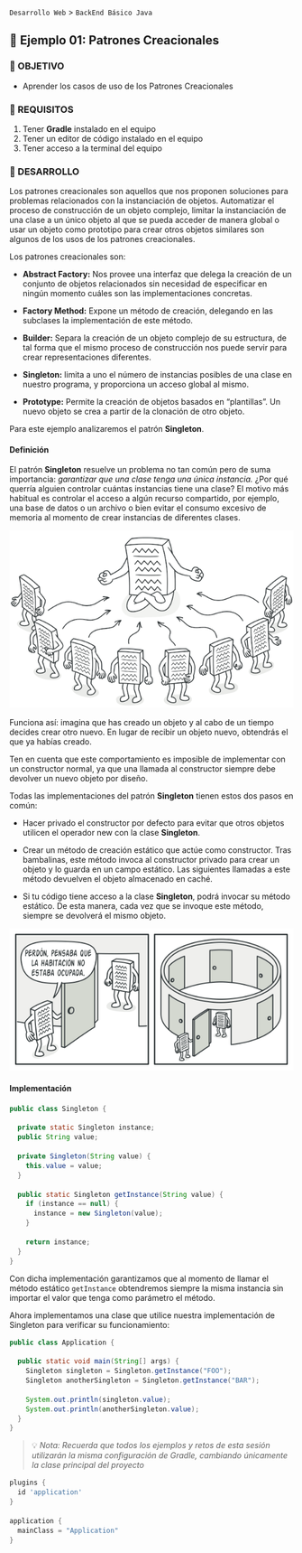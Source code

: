 `Desarrollo Web` > `BackEnd Básico Java`

## 🧠 Ejemplo 01: Patrones Creacionales

### 🎯 OBJETIVO

- Aprender los casos de uso de los Patrones Creacionales

### 📃 REQUISITOS

1. Tener **Gradle** instalado en el equipo
2. Tener un editor de código instalado en el equipo
3. Tener acceso a la terminal del equipo

### 🎩 DESARROLLO

Los patrones creacionales son aquellos que nos proponen soluciones para problemas relacionados con la instanciación de objetos. Automatizar el proceso de construcción de un objeto complejo, limitar la instanciación de una clase a un único objeto al que se pueda acceder de manera global o usar un objeto como prototipo para crear otros objetos similares son algunos de los usos de los patrones creacionales.

Los patrones creacionales son:

- **Abstract Factory:** Nos provee una interfaz que delega la creación de un conjunto de objetos relacionados sin necesidad de especificar en ningún momento cuáles son las implementaciones concretas.

- **Factory Method:** Expone un método de creación,  delegando en las subclases la implementación de este método.

- **Builder:** Separa la creación de un objeto complejo de su estructura, de tal forma que el mismo proceso de construcción nos puede servir para crear representaciones diferentes.

- **Singleton:** limita a uno el número de instancias posibles de una clase en nuestro programa, y proporciona un acceso global al mismo.

- **Prototype:** Permite la creación de objetos basados en “plantillas”. Un nuevo objeto se crea a partir de la clonación de otro objeto.

Para este ejemplo analizaremos el patrón **Singleton**.

#### Definición

El patrón **Singleton** resuelve un problema no tan común pero de suma importancia: *garantizar que una clase tenga una única instancia.* ¿Por qué querría alguien controlar cuántas instancias tiene una clase? El motivo más habitual es controlar el acceso a algún recurso compartido, por ejemplo, una base de datos o un archivo o bien evitar el consumo excesivo de memoria al momento de crear instancias de diferentes clases.

![](img/singleton-explanation.png)

Funciona así: imagina que has creado un objeto y al cabo de un tiempo decides crear otro nuevo. En lugar de recibir un objeto nuevo, obtendrás el que ya habías creado.

Ten en cuenta que este comportamiento es imposible de implementar con un constructor normal, ya que una llamada al constructor siempre debe devolver un nuevo objeto por diseño.

Todas las implementaciones del patrón **Singleton** tienen estos dos pasos en común:

- Hacer privado el constructor por defecto para evitar que otros objetos utilicen el operador new con la clase **Singleton**.

- Crear un método de creación estático que actúe como constructor. Tras bambalinas, este método invoca al constructor privado para crear un objeto y lo guarda en un campo estático. Las siguientes llamadas a este método devuelven el objeto almacenado en caché.

- Si tu código tiene acceso a la clase **Singleton**, podrá invocar su método estático. De esta manera, cada vez que se invoque este método, siempre se devolverá el mismo objeto.

![](img/singleton-comic.png)

#### Implementación

```java
public class Singleton {

  private static Singleton instance;
  public String value;

  private Singleton(String value) {
    this.value = value;
  }

  public static Singleton getInstance(String value) {
    if (instance == null) {
      instance = new Singleton(value);
    }

    return instance;
  }
}
```

Con dicha implementación garantizamos que al momento de llamar el método estático `getInstance` obtendremos siempre la misma instancia sin importar el valor que tenga como parámetro el método.

Ahora implementamos una clase que utilice nuestra implementación de Singleton para verificar su funcionamiento:

```java
public class Application {

  public static void main(String[] args) {
    Singleton singleton = Singleton.getInstance("FOO");
    Singleton anotherSingleton = Singleton.getInstance("BAR");

    System.out.println(singleton.value);
    System.out.println(anotherSingleton.value);
  }
}
```

> 💡 *Nota: Recuerda que todos los ejemplos y retos de esta sesión utilizarán la misma configuración de Gradle, cambiando únicamente la clase principal del proyecto*

```groovy
plugins {
  id 'application'
}

application {
  mainClass = "Application"
}
```